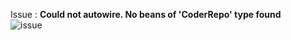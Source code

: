 Issue : **Could not autowire. No beans of 'CoderRepo' type found** <br>
![issue](https://user-images.githubusercontent.com/47397271/136205590-cf9bf31c-db9b-4496-b2ea-c2839bc858b3.png)
